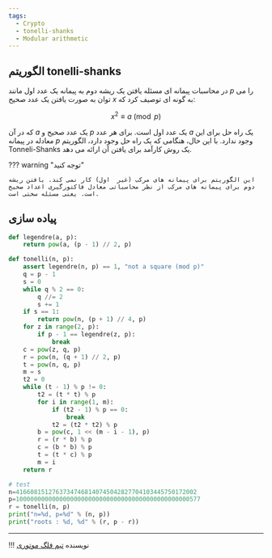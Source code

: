 ```yaml
---
tags:
  - Crypto
  - tonelli-shanks
  - Modular arithmetic
---
```


## الگوریتم tonelli-shanks

در محاسبات پیمانه ای مسئله یافتن یک ریشه دوم به پیمانه یک عدد اول مانند $p$ را می توان به صورت یافتن یک عدد صحیح $x$ به گونه ای توصیف کرد که:

$$
x^{2}\equiv a \pmod{p}
$$

که در آن $a$ یک عدد صحیح و $p$ یک عدد اول است. برای هر عدد $a$ یک راه حل برای این معادله در پیمانه $p$ وجود ندارد. با این حال، هنگامی که یک راه حل وجود دارد، الگوریتم Tonneli-Shanks یک روش کارآمد برای یافتن آن ارائه می دهد.

??? warning "توجه کنید"

    این الگوریتم برای پیمانه های مرکب (غیر  اول) کار نمی کند. یافتن ریشه دوم برای پیمانه های مرکب از نظر محاسباتی معادل فاکتورگیری اعداد صحیح است. یعنی مسئله سختی است.

## پیاده سازی

```py linenums="1" title="example.py"
def legendre(a, p):
    return pow(a, (p - 1) // 2, p)

def tonelli(n, p):
    assert legendre(n, p) == 1, "not a square (mod p)"
    q = p - 1
    s = 0
    while q % 2 == 0:
        q //= 2
        s += 1
    if s == 1:
        return pow(n, (p + 1) // 4, p)
    for z in range(2, p):
        if p - 1 == legendre(z, p):
            break
    c = pow(z, q, p)
    r = pow(n, (q + 1) // 2, p)
    t = pow(n, q, p)
    m = s
    t2 = 0
    while (t - 1) % p != 0:
        t2 = (t * t) % p
        for i in range(1, m):
            if (t2 - 1) % p == 0:
                break
            t2 = (t2 * t2) % p
        b = pow(c, 1 << (m - i - 1), p)
        r = (r * b) % p
        c = (b * b) % p
        t = (t * c) % p
        m = i
    return r

# test
n=41660815127637347468140745042827704103445750172002
p=100000000000000000000000000000000000000000000000577
r = tonelli(n, p)
print("n=%d, p=%d" % (n, p))
print("roots : %d, %d" % (r, p - r))
```

--- 

!!! نویسنده
    [تیم فلگ موتوری](https://github.com/flagmotori)
